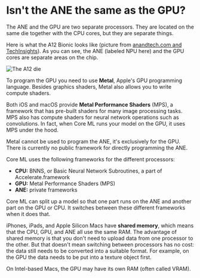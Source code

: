 # Isn't the ANE the same as the GPU?

The ANE and the GPU are two separate processors. They are located on the same die together with the CPU cores, but they are separate things.

Here is what the A12 Bionic looks like (picture from [anandtech.com and TechInsights](https://www.anandtech.com/show/13393/techinsights-publishes-apple-a12-die-shot-our-take)). As you can see, the ANE (labeled NPU here) and the GPU cores are separate areas on the chip.

![The A12 die](https://images.anandtech.com/doci/13393/A12.jpg)

To program the GPU you need to use **Metal**, Apple's GPU programming language. Besides graphics shaders, Metal also allows you to write compute shaders. 

Both iOS and macOS provide **Metal Performance Shaders** (MPS), a framework that has pre-built shaders for many image processing tasks. MPS also has compute shaders for neural network operations such as convolutions. In fact, when Core ML runs your model on the GPU, it uses MPS under the hood. 

Metal cannot be used to program the ANE, it's exclusively for the GPU. There is currently no public framework for directly programming the ANE.

Core ML uses the following frameworks for the different processors:

- **CPU:** BNNS, or Basic Neural Network Subroutines, a part of Accelerate.framework
- **GPU:** Metal Performance Shaders (MPS)
- **ANE:** private frameworks

Core ML can split up a model so that one part runs on the ANE and another part on the GPU or CPU. It switches between these different frameworks when it does that.

iPhones, iPads, and Apple Silicon Macs have **shared memory**, which means that the CPU, GPU, and ANE all use the same RAM. The advantage of shared memory is that you don't need to upload data from one processor to the other. But that doesn't mean switching between processors has no cost: the data still needs to be converted into a suitable format. For example, on the GPU the data needs to be put into a texture object first.

On Intel-based Macs, the GPU may have its own RAM (often called VRAM).
